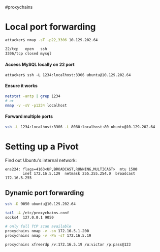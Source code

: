 #proxychains 
# Local port forwarding
```bash
attacker$ nmap -sT -p22,3306 10.129.202.64

22/tcp   open   ssh
3306/tcp closed mysql
```
#### Access MySQL locally on 22 port
```shell
attacker$ ssh -L 1234:localhost:3306 ubuntu@10.129.202.64
```
#### Ensure it works
```bash
netstat -antp | grep 1234
# or 
nmap -v -sV -p1234 localhost
```
#### Forward multiple ports
```bash
ssh -L 1234:localhost:3306 -L 8080:localhost:80 ubuntu@10.129.202.64
```
# Setting up a Pivot
Find out Ubuntu's internal network:
```ifconfig
ens224: flags=4163<UP,BROADCAST,RUNNING,MULTICAST>  mtu 1500
        inet 172.16.5.129  netmask 255.255.254.0  broadcast 172.16.5.255
```
## Dynamic port forwarding
```bash
ssh -D 9050 ubuntu@10.129.202.64

tail -4 /etc/proxychains.conf
socks4 	127.0.0.1 9050

# only full TCP scan available
proxychains nmap -v -sn 172.16.5.1-200
proxychains nmap -v -Pn -sT 172.16.5.19

proxychains xfreerdp /v:172.16.5.19 /u:victor /p:pass@123
```
